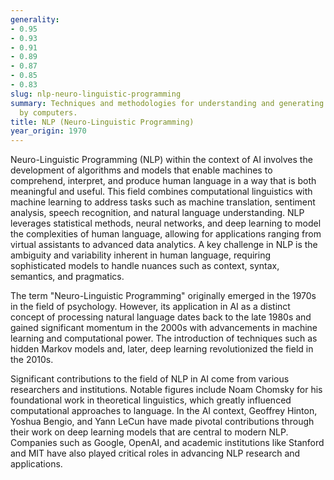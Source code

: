 ```yaml
---
generality:
- 0.95
- 0.93
- 0.91
- 0.89
- 0.87
- 0.85
- 0.83
slug: nlp-neuro-linguistic-programming
summary: Techniques and methodologies for understanding and generating human language
  by computers.
title: NLP (Neuro-Linguistic Programming)
year_origin: 1970
---
```


Neuro-Linguistic Programming (NLP) within the context of AI involves the development of algorithms and models that enable machines to comprehend, interpret, and produce human language in a way that is both meaningful and useful. This field combines computational linguistics with machine learning to address tasks such as machine translation, sentiment analysis, speech recognition, and natural language understanding. NLP leverages statistical methods, neural networks, and deep learning to model the complexities of human language, allowing for applications ranging from virtual assistants to advanced data analytics. A key challenge in NLP is the ambiguity and variability inherent in human language, requiring sophisticated models to handle nuances such as context, syntax, semantics, and pragmatics.

The term "Neuro-Linguistic Programming" originally emerged in the 1970s in the field of psychology. However, its application in AI as a distinct concept of processing natural language dates back to the late 1980s and gained significant momentum in the 2000s with advancements in machine learning and computational power. The introduction of techniques such as hidden Markov models and, later, deep learning revolutionized the field in the 2010s.

Significant contributions to the field of NLP in AI come from various researchers and institutions. Notable figures include Noam Chomsky for his foundational work in theoretical linguistics, which greatly influenced computational approaches to language. In the AI context, Geoffrey Hinton, Yoshua Bengio, and Yann LeCun have made pivotal contributions through their work on deep learning models that are central to modern NLP. Companies such as Google, OpenAI, and academic institutions like Stanford and MIT have also played critical roles in advancing NLP research and applications.